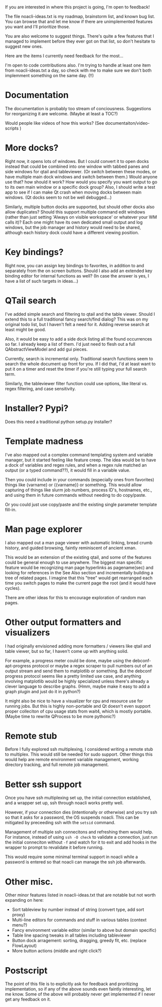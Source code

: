 If you are interested in where this project is going, I'm open to feedback!

The file noacli-ideas.txt is my roadmap, brainstorm list, and known
bug list.  You can browse that and let me know if there are
unimplemented features you want and I'll prioritize those.

You are also welcome to suggest things.  There's quite a few features
that I managed to implement before they ever got on that list, so
don't hesitate to suggest new ones.

Here are the items I currently need feedback for the most...

I'm open to code contributions also.  I'm trying to handle at least one
item from noacli-ideas.txt a day, so check with me to make sure we don't both
implemment something on the same day.  (!!)

# Documentation

The documentation is probably too stream of conciousness.
Suggestions for reorganizing it are welcome.  (Maybe at least a TOC?)

Would people like videos of how this works?  (See documentaiton/video-scripts )

# More docks?

Right now, it opens lots of windows. But I could convert it to open
docks instead that could be combined into one window with tabbed panes
and side windows for qtail and tableviewer. (Or switch between these
modes, or have multiple main dock windows and switch between them.)
Would anyone use that? how should it work?  How would you specify you
want output to go to its own main window or a specific dock group?
Also, I should write a test app to see if I can make Qt crash when moving
docks between main windows.  (Qt docks seem to not be well debugged...)

Similarly,
multiple button docks are supported, but should other docks
also allow duplicates?
Should this support multiple command edit windows (rather than
just setting 'Always on visible workspace' or whatever your WM calls it)?
Each one might have its own dedicated small output and log windows, but
the job manager and history would need to be shared, although each history
dock could have a different viewing position.

# Key bindings?

Right now, you can assign key bindings to favorites, in addition to
and separately from the on screen buttons. Should I also add an
extended key binding editor for internal functions as well?
(In case the answer is yes, I have a list of such targets in ideas...)

# QTail search

I've added simple search and filtering to qtail and the table
viewer. Should I extend this to a full traditional fancy search/find
dialog? This was on my original todo list, but I haven't felt a need
for it.  Adding reverse search at least might be good.

Also, it would be easy to add a side dock listing all the found occurrences
so far.  I already keep a list of them.  I'd just need to flesh out a full
QAbstractViewModel and add gui pieces.

Currently, search is incremental only.  Traditional search functions
seem to search the whole document up front for you.  If I did that,
I'd at least want to put it on a timer and reset the timer if you're
still typing your full search term.

Similarly, the tableviewer filter function could use options, like
literal vs. regex filtering, and case sensitivity.

# Installer?  Pypi?

Does this need a traditional python setup.py installer?

# Template madness

I've also mapped out a complex command templating system and variable
manager, but it started feeling like feature creep.  The idea would be to
have a dock of variables and regex rules, and when a regex rule matched
an output (or a typed command??), it would fill in a variable value.

Then you could include in your commands (especially ones from favorites)
things like {varname} or {{varname}} or something.  This would allow
capturing of things like slurm job numbers, process ID's, hostnames, etc.,
and using them in future commands without needing to do copy/paste.

Or you could just use copy/paste and the existing single parameter
template fill-in.

# Man page explorer

I also mapped out a man page viewer with automatic linking, bread
crumb history, and guided browsing, faintly reminiscent of ancient
xman.

This would be an extension of the existing qtail, and some of the
features could be general enough to use anywhere.  The biggest man
specific feature would be recognizing man page hyperlinks as
pagename(sec) and looking for references in the See Also section and
incrementally building a tree of related pages.  I imagine that this
"tree" would get rearranged each time you switch pages to make the
current page the root (and it would have cycles).

There are other ideas for this to encourage exploration of random man pages.

# Other output formatters and visualizers

I had originally envisioned adding more formatters / viewers like
qtail and table viewer, but so far, I haven't come up with anything solid.

For example, a progress meter could be done, maybe using the
debconf-apt-progress protocol or maybe a regex scraper to pull numbers
out of an output stream and send them to matplotlib or something.  But
the debconf progress protocol seems like a pretty limited use case,
and anything involving matplotlib would be highly specialized unless
there's already a clever language to describe graphs.  (Hmm, maybe
make it easy to add a graph plugin and just do it in python?)

It might also be nice to have a visualizer for cpu and resource use
for running jobs.  But this is highly non-portable and Qt doesn't even
support proper colleciton of cpu usage stats from wait4, which is
mostly portable.  (Maybe time to rewrite QProcess to be more pythonic?)

# Remote stub

Before I fully explored ssh multiplexing, I considered writing a
remote stub to multiplex.  This would still be needed for sudo
support.  Other things this would help are remote environment variable
management, working directory tracking, and full remote job management.

# Better ssh support

Once you have ssh multiplexing set up, the initial connection established,
and a wrapper set up, ssh through noacli works pretty well.

However, if your connection dies (intentionally or otherwise) and you
try ssh so that it asks for a password, the OS suspends noacli.
This can be mitigated by preceeding ssh with the `setsid` command.

Management of multiple ssh connecitons and refreshing them would help.
For instance, instead of using `ssh -O check` to validate a connection,
just run the initial conneciton without `-f` and watch for it to exit
and add hooks in the wrapper to prompt to revalidate it before running.

This would require some minimal terminal support in noacli while a
password is entered so that noacli can manage the ssh job afterwards.

# Other misc.

Other minor features listed in noacli-ideas.txt that are notable but
not worth expanding on here:

* Sort tableview by number instead of string (convert type, add sort proxy)
* Multi-line editors for commands and stuff in various tables (context menu?) 
* Fancy environment variable editor (similar to above but domain specific)
* Table line spacing tweaks in all tables including tableviewer
* Button dock arragement: sorting, dragging, greedy fit, etc. (replace FlowLayout)
* More button actions (middle and right click?)

Postscript
==========

The point of this file is to explicitly ask for feedback and
proritizing implementation, so if any of the above sounds even faintly
interesting, let me know.  Some of the above will probably never get
implemented if I never get any feedback on it.